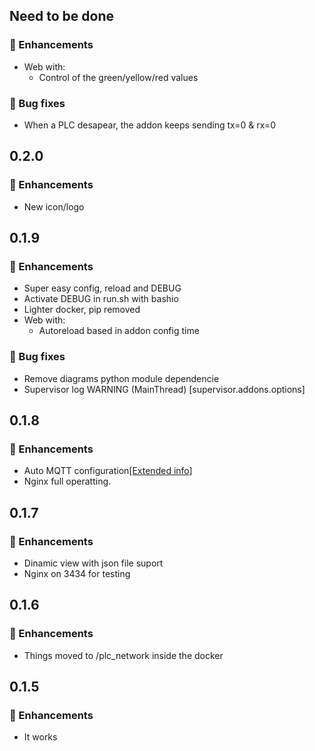 <h2>Need to be done</h2>
<h3>🚀 Enhancements</h3>
<ul>
<li>Web with:
    <ul>
    <li>Control of the green/yellow/red values</li>
    </ul>
</li>
</ul>
<h3>🐛 Bug fixes</h3>
<ul>
<li>When a PLC desapear, the addon keeps sending tx=0 & rx=0</li>
</ul>

<h2>0.2.0</h2>
<h3>🚀 Enhancements</h3>
<ul>
<li>New icon/logo</li>
</ul>

<h2>0.1.9</h2>
<h3>🚀 Enhancements</h3>
<ul>
<li>Super easy config, reload and DEBUG</li>
<li>Activate DEBUG in run.sh with bashio</li>
<li>Lighter docker, pip removed</li>
<li>Web with:
    <ul>
    <li>Autoreload based in addon config time</li>
    </ul>
</li>
</ul>
<h3>🐛 Bug fixes</h3>
<ul>
<li>Remove diagrams python module dependencie</li>
<li>Supervisor log WARNING (MainThread) [supervisor.addons.options]</li>
</ul>

<h2>0.1.8</h2>
<h3>🚀 Enhancements</h3>
<ul>
<li>Auto MQTT configuration<a href="https://developers.home-assistant.io/docs/add-ons/communication#services-api">[Extended info]</a></li>
<li>Nginx full operatting.</li>
</ul>

<h2>0.1.7</h2>
<h3>🚀 Enhancements</h3>
<ul>
<li>Dinamic view with json file suport</li>
<li>Nginx on 3434 for testing</li>
</ul>

<h2>0.1.6</h2>
<h3>🚀 Enhancements</h3>
<ul>
<li>Things moved to /plc_network inside the docker</li>
</ul>

<h2>0.1.5</h2>
<h3>🚀 Enhancements</h3>
<ul>
<li>It works</li>
</ul>
